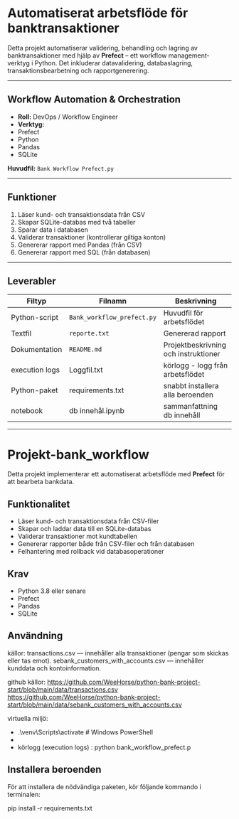 # Automatiserat arbetsflöde för banktransaktioner

Detta projekt automatiserar validering, behandling och lagring av banktransaktioner med hjälp av **Prefect** – ett workflow management-verktyg i Python.
Det inkluderar datavalidering, databaslagring, transaktionsbearbetning och rapportgenerering.


---

## Workflow Automation & Orchestration

- **Roll:** DevOps / Workflow Engineer  
- **Verktyg:**
- Prefect
- Python
- Pandas
- SQLite

**Huvudfil:** `Bank Workflow Prefect.py`


---

## Funktioner

1. Läser kund- och transaktionsdata från CSV
2. Skapar SQLite-databas med två tabeller
3. Sparar data i databasen
4. Validerar transaktioner (kontrollerar giltiga konton)
5. Genererar rapport med Pandas (från CSV)
6. Genererar rapport med SQL (från databasen)

---

## Leverabler

| Filtyp         | Filnamn                    | Beskrivning                          |
|----------------|----------------------------|--------------------------------------|
| Python-script  | `Bank_workflow_prefect.py` | Huvudfil för arbetsflödet            |
| Textfil        | `reporte.txt`              | Genererad rapport                    |
| Dokumentation  | `README.md`                | Projektbeskrivning och instruktioner |
| execution logs |   Loggfil.txt              | körlogg - logg från arbetsflödet     |
|  Python-paket  |  requirements.txt          |  snabbt installera alla beroenden    |
| notebook       |  db innehål.ipynb          | sammanfattning db innehåll           |

---

# Projekt-bank_workflow

Detta projekt implementerar ett automatiserat arbetsflöde med **Prefect** för att bearbeta bankdata.

## Funktionalitet

- Läser kund- och transaktionsdata från CSV-filer
- Skapar och laddar data till en SQLite-databas
- Validerar transaktioner mot kundtabellen
- Genererar rapporter både från CSV-filer och från databasen
- Felhantering med rollback vid databasoperationer

## Krav

- Python 3.8 eller senare
- Prefect
- Pandas
- SQLite

## Användning
källor: 
transactions.csv — innehåller alla transaktioner (pengar som skickas eller tas emot).
sebank_customers_with_accounts.csv — innehåller kunddata och kontoinformation.

github källor: 
https://github.com/WeeHorse/python-bank-project-start/blob/main/data/transactions.csv
https://github.com/WeeHorse/python-bank-project-start/blob/main/data/sebank_customers_with_accounts.csv


virtuella miljö:

 -  .\venv\Scripts\activate    # Windows PowerShell
 -   
 -   körlogg (execution logs) : python bank_workflow_prefect.p

## Installera beroenden
För att installera de nödvändiga paketen, kör följande kommando i terminalen:

pip install -r requirements.txt


